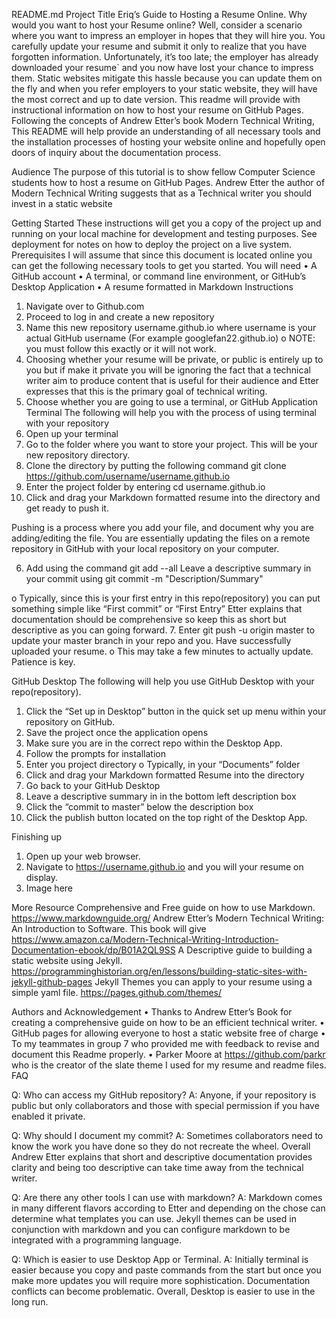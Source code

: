 


README.md
Project Title 
Eriq’s Guide to Hosting a Resume Online.
Why would you want to host your Resume online?
Well, consider a scenario where you want to impress an employer in hopes that they will hire you. You carefully update your resume and submit it only to realize that you have forgotten information. Unfortunately, it’s too late; the employer has already downloaded your resume` and you now have lost your chance to impress them. 
Static websites mitigate this hassle because you can update them on the fly and when you refer employers to your static website, they will have the most correct and up to date version. 
This readme will provide with instructional information on how to host your resume on GitHub Pages. Following the concepts of Andrew Etter’s book Modern Technical Writing, This README will help provide an understanding of all necessary tools and the installation processes of hosting your website online and hopefully open doors of inquiry about the documentation process.

Audience
The purpose of this tutorial is to show fellow Computer Science students how to host a resume on GitHub Pages. Andrew Etter the author of Modern Technical Writing suggests that as a Technical writer you should invest in a static website

Getting Started
These instructions will get you a copy of the project up and running on your local machine for development and testing purposes. See deployment for notes on how to deploy the project on a live system.
Prerequisites
I will assume that since this document is located online you can get the following necessary tools to get you started.
You will need
•	A GitHub account
•	A terminal, or command line environment, or GitHub’s Desktop Application
•	A resume formatted in Markdown
Instructions
1.	Navigate over to Github.com 
2.	Proceed to log in and create a new repository
3.	Name this new repository username.github.io where username is your actual GitHub username (For example googlefan22.github.io)
o	NOTE: you must follow this exactly or it will not work.
4.	 Choosing whether your resume will be private, or public is entirely up to you but if make it private you will be ignoring the fact that a technical writer aim to produce content that is useful for their audience and Etter expresses that this is the primary goal of technical writing.
5.	Choose whether you are going to use a terminal, or GitHub Application
Terminal
The following will help you with the process of using terminal with your repository
1.	Open up your terminal
2.	Go to the folder where you want to store your project. This will be your new repository directory.
3.	Clone the directory by putting the following command
git clone https://github.com/username/username.github.io
4.	Enter the project folder by entering cd username.github.io
5.	Click and drag your Markdown formatted resume into the directory and get ready to push it.

Pushing is a process where you add your file, and document why you are adding/editing the file. You are essentially updating the files on a remote repository in GitHub with your local repository on your computer.

6.	Add using the command git add --all
Leave a descriptive summary in your commit using git commit -m "Description/Summary"

o	Typically, since this is your first entry in this repo(repository) you can put something simple like “First commit” or “First Entry” 
 	Etter explains that documentation should be comprehensive so keep this as short but descriptive as you can going forward.
7.	Enter git push -u origin master to update your master branch in your repo  and you. Have successfully uploaded your resume. 
o	This may take a few minutes to actually update. Patience is key.






GitHub Desktop
The following will help you use GitHub Desktop with your repo(repository).
1.	Click the “Set up in Desktop” button in the quick set up menu within your repository on GitHub.
2.	Save the project once the application opens
3.	Make sure you are in the correct repo within the Desktop App.
4.	Follow the prompts for installation
5.	Enter you project directory 
o	Typically, in your “Documents” folder
6.	Click and drag your Markdown formatted Resume into the directory
7.	Go back to your GitHub Desktop 
8.	Leave a descriptive summary in in the bottom left description box
9.	Click the “commit to master” below the description box
10.	 Click the publish button located on the top right of the Desktop App.

Finishing up
1.	Open up your web browser.
2.	Navigate to https://username.github.io and you will your resume on display.
3.	Image here



More Resource
Comprehensive and Free guide on how to use Markdown.
https://www.markdownguide.org/
Andrew Etter’s Modern Technical Writing: An Introduction to Software. This book will give
https://www.amazon.ca/Modern-Technical-Writing-Introduction-Documentation-ebook/dp/B01A2QL9SS
A Descriptive guide to building a static website using Jekyll.
https://programminghistorian.org/en/lessons/building-static-sites-with-jekyll-github-pages
Jekyll Themes you can apply to your resume using a simple yaml file.
https://pages.github.com/themes/



Authors and Acknowledgement
•	Thanks to Andrew Etter’s Book for creating a comprehensive guide on how to be an efficient technical writer. 
•	GitHub pages for allowing everyone to host a static website free of charge
•	To my teammates in group 7 who provided me with feedback to revise and document this Readme properly.
•	Parker Moore at https://github.com/parkr who is the creator of the slate theme I used for my resume and readme files.
FAQ

Q: Who can access my GitHub repository?
A: Anyone, if your repository is public but only collaborators and those with special permission if you have enabled it private.

Q: Why should I document my commit?
A: Sometimes collaborators need to know the work you have done so they do not recreate the wheel. Overall Andrew Etter explains that short and descriptive documentation provides clarity and being too descriptive can take time away from the technical writer.

Q: Are there any other tools I can use with markdown?
A: Markdown comes in many different flavors according to Etter and depending on the chose can determine what templates you can use. Jekyll themes can be used in conjunction with markdown and you can configure markdown to be integrated with a programming language.

Q: Which is easier to use Desktop App or Terminal.
A: Initially terminal is easier because you copy and paste commands from the start but once you make more updates you will require more sophistication. Documentation conflicts can become problematic. Overall, Desktop is easier to use in the long run.

